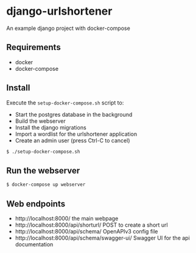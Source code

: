 # django-urlshortener
An example django project with docker-compose

## Requirements

- docker
- docker-compose

## Install

Execute the `setup-docker-compose.sh` script to:
- Start the postgres database in the background
- Build the webserver
- Install the django migrations
- Import a wordlist for the urlshortener application
- Create an admin user (press Ctrl-C to cancel)

```sh
$ ./setup-docker-compose.sh
```

## Run the webserver

```sh
$ docker-compose up webserver
```

## Web endpoints

- http://localhost:8000/ the main webpage
- http://localhost:8000/api/shorturl/ POST to create a short url
- http://localhost:8000/api/schema/ OpenAPIv3 config file
- http://localhost:8000/api/schema/swagger-ui/ Swagger UI for the api documentation

